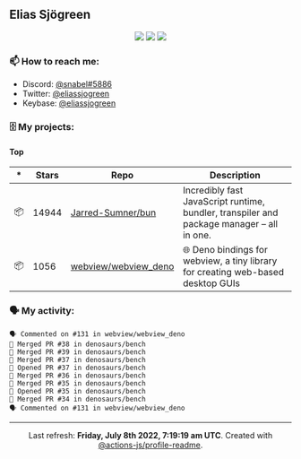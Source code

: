 ## Elias Sjögreen

<p align="center">
  <img src="https://img.shields.io/badge/🎂-dec. 2003-success" />
  <img src="https://img.shields.io/badge/🌎-Stockholm-informational" />
  <img src="https://img.shields.io/badge/👦-He/Him-informational" />
</p>

### 📫 How to reach me:

- Discord: [@snabel#5886](https://discord.com/users/267978757799673866)
- Twitter: [@eliassjogreen](https://twitter.com/eliassjogreen)
- Keybase: [@eliassjogreen](https://keybase.io/eliassjogreen)

### 🗄 My projects:

#### Top
|*|Stars|Repo|Description|
|---|---|---|---|
| 📦 | 14944 | [Jarred-Sumner/bun](https://github.com/Jarred-Sumner/bun) | Incredibly fast JavaScript runtime, bundler, transpiler and package manager – all in one. |
| 📦 | 1056 | [webview/webview_deno](https://github.com/webview/webview_deno) | 🌐 Deno bindings for webview, a tiny library for creating web-based desktop GUIs |

### 🗣 My activity:

```
🗣 Commented on #131 in webview/webview_deno
🎉 Merged PR #38 in denosaurs/bench
🎉 Merged PR #39 in denosaurs/bench
🎉 Merged PR #37 in denosaurs/bench
💪 Opened PR #37 in denosaurs/bench
🎉 Merged PR #36 in denosaurs/bench
🎉 Merged PR #35 in denosaurs/bench
💪 Opened PR #35 in denosaurs/bench
🎉 Merged PR #34 in denosaurs/bench
🗣 Commented on #131 in webview/webview_deno
```

------------
<p align="center">Last refresh: <b>Friday, July 8th 2022, 7:19:19 am UTC</b>. Created with <a href=https://github.com/marketplace/actions/profile-readme>@actions-js/profile-readme</a>.</p>
